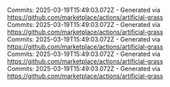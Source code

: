 Commits: 2025-03-19T15:49:03.072Z - Generated via https://github.com/marketplace/actions/artificial-grass
<br>
Commits: 2025-03-19T15:49:03.072Z - Generated via https://github.com/marketplace/actions/artificial-grass
<br>
Commits: 2025-03-19T15:49:03.072Z - Generated via https://github.com/marketplace/actions/artificial-grass
<br>
Commits: 2025-03-19T15:49:03.072Z - Generated via https://github.com/marketplace/actions/artificial-grass
<br>
Commits: 2025-03-19T15:49:03.072Z - Generated via https://github.com/marketplace/actions/artificial-grass
<br>
